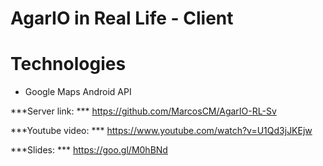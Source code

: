 # AgarIO in Real Life - Client

# Technologies

- Google Maps Android API

***Server link: *** https://github.com/MarcosCM/AgarIO-RL-Sv

***Youtube video: *** https://www.youtube.com/watch?v=U1Qd3jJKEjw

***Slides: *** https://goo.gl/M0hBNd
